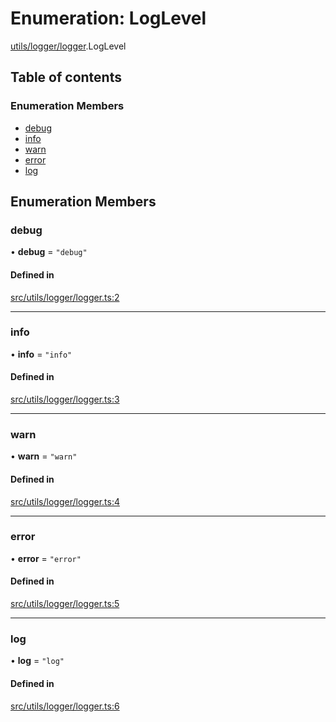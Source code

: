 # Enumeration: LogLevel

[utils/logger/logger](../modules/utils_logger_logger).LogLevel

## Table of contents

### Enumeration Members

- [debug](utils_logger_logger.LogLevel#debug)
- [info](utils_logger_logger.LogLevel#info)
- [warn](utils_logger_logger.LogLevel#warn)
- [error](utils_logger_logger.LogLevel#error)
- [log](utils_logger_logger.LogLevel#log)

## Enumeration Members

### debug

• **debug** = ``"debug"``

#### Defined in

[src/utils/logger/logger.ts:2](https://github.com/golemfactory/golem-js/blob/c28a1b0/src/utils/logger/logger.ts#L2)

___

### info

• **info** = ``"info"``

#### Defined in

[src/utils/logger/logger.ts:3](https://github.com/golemfactory/golem-js/blob/c28a1b0/src/utils/logger/logger.ts#L3)

___

### warn

• **warn** = ``"warn"``

#### Defined in

[src/utils/logger/logger.ts:4](https://github.com/golemfactory/golem-js/blob/c28a1b0/src/utils/logger/logger.ts#L4)

___

### error

• **error** = ``"error"``

#### Defined in

[src/utils/logger/logger.ts:5](https://github.com/golemfactory/golem-js/blob/c28a1b0/src/utils/logger/logger.ts#L5)

___

### log

• **log** = ``"log"``

#### Defined in

[src/utils/logger/logger.ts:6](https://github.com/golemfactory/golem-js/blob/c28a1b0/src/utils/logger/logger.ts#L6)

